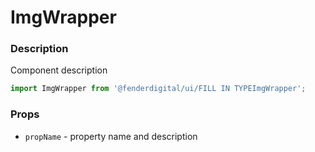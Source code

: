 # ImgWrapper

### Description
Component description

```js
import ImgWrapper from '@fenderdigital/ui/FILL IN TYPEImgWrapper';
```

### Props
* `propName` - property name and description 
